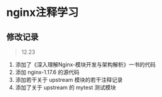 # nginx注释学习


## 修改记录

> 12.23

1. 添加了《深入理解Nginx-模块开发与架构解析》一书的代码
2. 添加 nginx-1.17.6 的源代码
3. 添加若干关于 upstream 模块的若干注释记录
4. 添加了关于 upstream 的 mytest 测试模块
